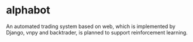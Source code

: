 # alphabot
An automated trading system based on web, which is implemented by Django, vnpy and backtrader, is planned to support reinforcement learning.
